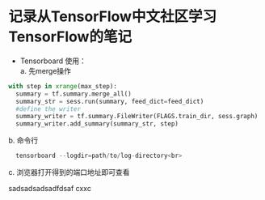 # 记录从TensorFlow中文社区学习TensorFlow的笔记
* Tensorboard 使用：<br>
  a. 先merge操作
  
``` python
with step in xrange(max_step):
  summary = tf.summary.merge_all()
  summary_str = sess.run(summary, feed_dict=feed_dict)
  #define the writer
  summary_writer = tf.summary.FileWriter(FLAGS.train_dir, sess.graph)
  summary_writer.add_summary(summary_str, step)
```
  b. 命令行<br>
```python
  tensorboard --logdir=path/to/log-directory<br>
```
  c. 浏览器打开得到的端口地址即可查看
  
sadsadsadsadfdsaf
cxxc


